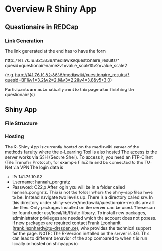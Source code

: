 # Overview R Shiny App
## Questionaire in REDCap


### Link Generation
The link generated at the end has to have the form 

http:<area>//141.76.19.82:3838/mediawiki/questionaire_results/?quesid=questionairename&v1=value_scale1&v2=value_scale2

(e.g. http://141.76.19.82:3838/mediawiki/questionaire_results/?quesid=BFI&v1=3.2&v2=2.8&v3=2.2&v4=3.8&v5=3.0)

Participants are automatically sent to this page after finishing the questionaire(s)

## Shiny App
### File Structure


### Hosting
The R-Shiny App is currently hosted on the mediawiki server of the methods faculty where the e-Learning Tool is also hosted
The access to the server works via SSH (Secure Shell). To access it,  you need an FTP-Client (File Transfer Protocol), for example FileZilla and be connected to the TU-Net via VPN
The login data is 
- IP: 141.76.19.82
- Username: hannah_pongratz
- Password: C22,p
After login you will be in a folder called hannah_pongratz. This is not the folder where the shiny-app files have to be. Instead navigate two levels up. There is a directory called srv. In this directory under shiny-server/mediawiki/questionaire-results are all the files.
Only packages installed on the server can be used. These can be found under usr/local/lib/R/site-library. To install new packages, administrator privileges are needed which the account does not posess. If new packages are required contact Frank Leonhardt (frank.leonhardt@tu-dresden.de), who provides the technical support for the page.
NOTE: The R-Version installed on the server is 3.6. This can lead to different behavior of the app compared to when it is run locally or hosted on shinyapps.io
